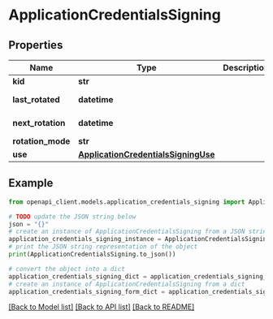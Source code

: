 # ApplicationCredentialsSigning


## Properties

Name | Type | Description | Notes
------------ | ------------- | ------------- | -------------
**kid** | **str** |  | [optional] 
**last_rotated** | **datetime** |  | [optional] [readonly] 
**next_rotation** | **datetime** |  | [optional] [readonly] 
**rotation_mode** | **str** |  | [optional] 
**use** | [**ApplicationCredentialsSigningUse**](ApplicationCredentialsSigningUse.md) |  | [optional] 

## Example

```python
from openapi_client.models.application_credentials_signing import ApplicationCredentialsSigning

# TODO update the JSON string below
json = "{}"
# create an instance of ApplicationCredentialsSigning from a JSON string
application_credentials_signing_instance = ApplicationCredentialsSigning.from_json(json)
# print the JSON string representation of the object
print(ApplicationCredentialsSigning.to_json())

# convert the object into a dict
application_credentials_signing_dict = application_credentials_signing_instance.to_dict()
# create an instance of ApplicationCredentialsSigning from a dict
application_credentials_signing_form_dict = application_credentials_signing.from_dict(application_credentials_signing_dict)
```
[[Back to Model list]](../README.md#documentation-for-models) [[Back to API list]](../README.md#documentation-for-api-endpoints) [[Back to README]](../README.md)


